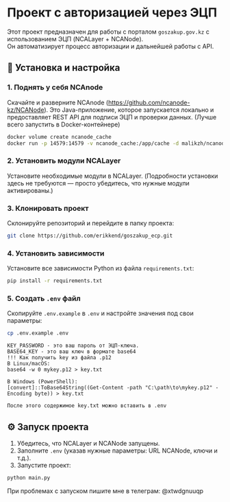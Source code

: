 # Проект с авторизацией через ЭЦП

Этот проект предназначен для работы с порталом `goszakup.gov.kz` с использованием ЭЦП (NCALayer + NCANode).  
Он автоматизирует процесс авторизации и дальнейшей работы с API.

## 🚀 Установка и настройка

### 1. Поднять у себя NCAnode
Скачайте и разверните NCAnode (https://github.com/ncanode-kz/NCANode).
Это Java-приложение, которое запускается локально и предоставляет REST API для подписи ЭЦП и проверки данных.
(Лучше всего запустить в Docker-контейнере)
```bash
docker volume create ncanode_cache
docker run -p 14579:14579 -v ncanode_cache:/app/cache -d malikzh/ncanode
```

### 2. Установить модули NCALayer
Установите необходимые модули в NCALayer.
(Подробности установки здесь не требуются — просто убедитесь, что нужные модули активированы.)

### 3. Клонировать проект
Склонируйте репозиторий и перейдите в папку проекта:

```bash
git clone https://github.com/erikkend/goszakup_ecp.git
```

### 4. Установить зависимости
Установите все зависимости Python из файла `requirements.txt`:

```bash
pip install -r requirements.txt
```

### 5. Создать `.env` файл
Скопируйте `.env.example` в `.env` и настройте значения под свои параметры:

```bash
cp .env.example .env
```
```
KEY_PASSWORD - это ваш пароль от ЭЦП-ключа.
BASE64_KEY - это ваш ключ в формате base64
!!! Как получить key из файла .p12
В Linux/macOS:
base64 -w 0 mykey.p12 > key.txt

В Windows (PowerShell):
[convert]::ToBase64String((Get-Content -path "C:\path\to\mykey.p12" -Encoding byte)) > key.txt

После этого содержимое key.txt можно вставить в .env
```

## ⚙️ Запуск проекта

1. Убедитесь, что NCALayer и NCANode запущены.  
2. Заполните `.env` (указав нужные параметры: URL NCANode, ключи и т.д.).  
3. Запустите проект:

```bash
python main.py
```
При проблемах с запуском пишите мне в телеграм: @xtwdgnuuqp